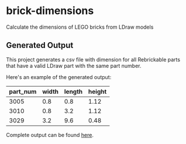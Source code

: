 # brick-dimensions

Calculate the dimensions of LEGO bricks from LDraw models

## Generated Output

This project generates a csv file with dimension for all Rebrickable parts that have a valid LDraw part with the same part number.

Here's an example of the generated output:

| part_num | width | length | height |
|----------|-------|--------|--------|
| 3005     | 0.8   | 0.8    | 1.12   |
| 3010     | 0.8   | 3.2    | 1.12   |
| 3029     | 3.2   | 9.6    | 0.48   |

Complete output can be found [here](https://jncraton.github.io/brick-dimensions/brick-dimensions.csv).
